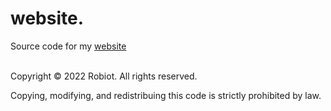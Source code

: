 # website.

Source code for my [website](https://robiot.dev)

\
Copyright © 2022 Robiot. All rights reserved.

Copying, modifying, and redistribuing this code is strictly prohibited by law.
